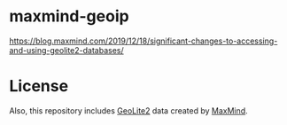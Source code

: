 # maxmind-geoip

https://blog.maxmind.com/2019/12/18/significant-changes-to-accessing-and-using-geolite2-databases/

# License

Also, this repository includes [GeoLite2](https://dev.maxmind.com/geoip/geoip2/geolite2/) data created by [MaxMind](https://www.maxmind.com).
